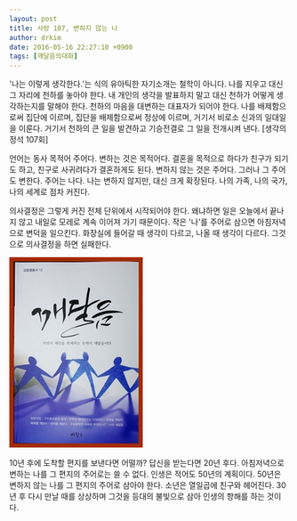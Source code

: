 ```yaml
---
layout: post
title: 사랑 107, 변하지 않는 나
author: drkim
date: 2016-05-16 22:27:10 +0900
tags: [깨달음의대화]
---
```

'나는 이렇게 생각한다.'는 식의 유아틱한 자기소개는 철학이 아니다. 나를 지우고 대신 그 자리에 천하를 놓아야 한다. 내 개인의 생각을 발표하지 말고 대신 천하가 어떻게 생각하는지를 말해야 한다. 천하의 마음을 대변하는 대표자가 되어야 한다. 나를 배제함으로써 집단에 이르며, 집단을 배제함으로써 정상에 이르며, 거기서 비로소 신과의 일대일을 이룬다. 거기서 천하의 큰 일을 발견하고 기승전결로 그 일을 전개시켜 낸다. [생각의 정석 107회] 

  


언어는 동사 목적어 주어다. 변하는 것은 목적어다. 결혼을 목적으로 하다가 친구가 되기도 하고, 친구로 사귀려다가 결혼하게도 된다. 변하지 않는 것은 주어다. 그러나 그 주어도 변한다. 주어는 나다. 나는 변하지 않지만, 대신 크게 확장된다. 나의 가족, 나의 국가, 나의 세계로 점차 커진다. 

  


의사결정은 그렇게 커진 전체 단위에서 시작되어야 한다. 왜냐하면 일은 오늘에서 끝나지 않고 내일로 모레로 계속 이어져 가기 때문이다. 작은 '나'를 주어로 삼으면 아침저녁으로 변덕을 일으킨다. 화장실에 들어갈 때 생각이 다르고, 나올 때 생각이 다르다. 그것으로 의사결정을 하면 실패한다. 

  


  



![](/files/attach/images/198/905/709/aDSC01523.JPG)   


  


10년 후에 도착할 편지를 보낸다면 어떨까? 답신을 받는다면 20년 후다. 아침저녁으로 변하는 나를 그 편지의 주어로는 쓸 수 없다. 인생은 적어도 50년의 계획이다. 50년은 변하지 않는 나를 그 편지의 주어로 삼아야 한다. 소년은 열일곱에 친구와 헤어진다. 30년 후 다시 만날 때를 상상하며 그것을 등대의 불빛으로 삼아 인생의 항해를 하는 것이다.